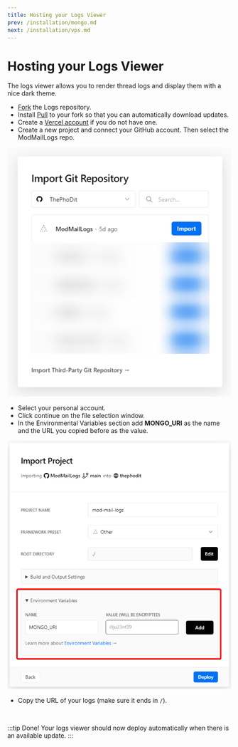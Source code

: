 ```yaml
---
title: Hosting your Logs Viewer
prev: /installation/mongo.md
next: /installation/vps.md
---
```


# Hosting your Logs Viewer

The logs viewer allows you to render thread logs and display them with a nice dark theme.

- [Fork](https://github.com/ThePhoDit/ModMailLogs/fork) the Logs repository.
- Install [Pull](https://github.com/apps/pull) to your fork so that you can automatically download updates.
- Create a [Vercel account](https://vercel.com/) if you do not have one.
- Create a new project and connect your GitHub account. Then select the ModMailLogs repo.

![](/images/Lg_Import.png)

- Select your personal account.
- Click continue on the file selection window.
- In the Environmental Variables section add **MONGO_URI** as the name and the URL you copied before as the value.

![](/images/Lg_Env.png)

- Copy the URL of your logs (make sure it ends in `/`).

<br/>

:::tip Done!
Your logs viewer should now deploy automatically when there is an available update.
:::